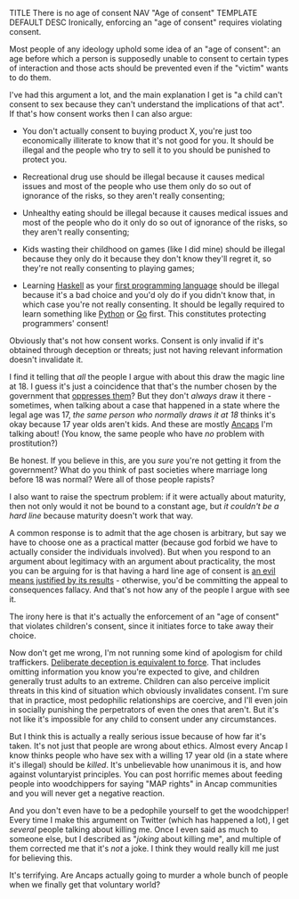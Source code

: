 TITLE There is no age of consent
NAV "Age of consent"
TEMPLATE DEFAULT
DESC Ironically, enforcing an "age of consent" requires violating consent.

Most people of any ideology uphold some idea of an "age of consent": an age before which a person is supposedly unable to consent to certain types of interaction and those acts should be prevented even if the "victim" wants to do them.

I've had this argument a lot, and the main explanation I get is "a child can't consent to sex because they can't understand the implications of that act". If that's how consent works then I can also argue:

* You don't actually consent to buying product X, you're just too economically illiterate to know that it's not good for you. It should be illegal and the people who try to sell it to you should be punished to protect you.

* Recreational drug use should be illegal because it causes medical issues and most of the people who use them only do so out of ignorance of the risks, so they aren't really consenting;

* Unhealthy eating should be illegal because it causes medical issues and most of the people who do it only do so out of ignorance of the risks, so they aren't really consenting;

* Kids wasting their childhood on games (like I did mine) should be illegal because they only do it because they don't know they'll regret it, so they're not really consenting to playing games;

* Learning [Haskell](/software/haskell) as your [first programming language](/computing/why_program) should be illegal because it's a bad choice and you'd oly do if you didn't know that, in which case you're not really consenting. It should be legally required to learn something like [Python](/computing/python) or [Go](/computing/go) first. This constitutes protecting programmers' consent!

Obviously that's not how consent works. Consent is only invalid if it's obtained through deception or threats; just not having relevant information doesn't invalidate it.

I find it telling that *all* the people I argue with about this draw the magic line at 18. I guess it's just a coincidence that that's the number chosen by the government that [oppresses them](anarchism)? But they don't *always* draw it there - sometimes, when talking about a case that happened in a state where the legal age was 17, *the same person who normally draws it at 18* thinks it's okay because 17 year olds aren't kids. And these are mostly [Ancaps](/argument/faction_ancap) I'm talking about! (You know, the same people who have *no* problem with prostitution?)

Be honest. If you believe in this, are you *sure* you're not getting it from the government? What do you think of past societies where marriage long before 18 was normal? Were all of those people rapists?

I also want to raise the spectrum problem: if it were actually about maturity, then not only would it not be bound to a constant age, but *it couldn't be a hard line* because maturity doesn't work that way.

A common response is to admit that the age chosen is arbitrary, but say we have to choose one as a practical matter (because god forbid we have to actually consider the individuals involved). But when you respond to an argument about legitimacy with an argument about practicality, the most you can be arguing for is that having a hard line age of consent is [an evil means justified by its results](consequentialism) - otherwise, you'd be committing the appeal to consequences fallacy. And that's not how any of the people I argue with see it.

The irony here is that it's actually the enforcement of an "age of consent" that violates children's consent, since it initiates force to take away their choice.

Now don't get me wrong, I'm not running some kind of apologism for child traffickers. [Deliberate deception is equivalent to force](https://yujiri.xyz/protagonism/property#lying-as-a-non-peaceful-act). That includes omitting information you know you're expected to give, and children generally trust adults to an extreme. Children can also perceive implicit threats in this kind of situation which obviously invalidates consent. I'm sure that in practice, most pedophilic relationships are coercive, and I'll even join in socially punishing the perpetrators of even the ones that aren't. But it's not like it's impossible for any child to consent under any circumstances.

But I think this is actually a really serious issue because of how far it's taken. It's not just that people are wrong about ethics. Almost every Ancap I know thinks people who have sex with a willing 17 year old (in a state where it's illegal) should be *killed*. It's unbelievable how unanimous it is, and how against voluntaryist principles. You can post horrific memes about feeding people into woodchippers for saying "MAP rights" in Ancap communities and you will never get a negative reaction.

And you don't even have to be a pedophile yourself to get the woodchipper! Every time I make this argument on Twitter (which has happened a lot), I get *several* people talking about killing me. Once I even said as much to someone else, but I described as "*joking* about killing me", and multiple of them corrected me that it's *not* a joke. I think they would really kill me just for believing this.

It's terrifying. Are Ancaps actually going to murder a whole bunch of people when we finally get that voluntary world?
